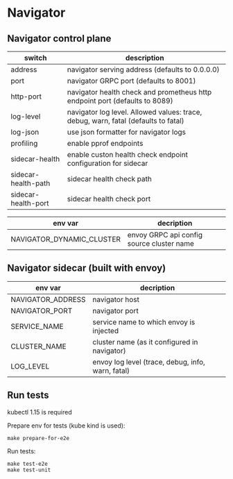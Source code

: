 # Navigator

## Navigator control plane

|  switch             |                                    description                                     |
| ------------------- | ---------------------------------------------------------------------------------- |
| address             | navigator serving address (defaults to 0.0.0.0)                                    |
| port                | navigator GRPC port (defaults to 8001)                                             |
| http-port           | navigator health check and prometheus http endpoint port (defaults to 8089)        |
| log-level           | navigator log level. Allowed values: trace, debug, warn, fatal (defaults to fatal) |
| log-json            | use json formatter for navigator logs                                              |
| profiling           | enable pprof endpoints                                                             |
| sidecar-health      | enable custon health check endpoint configuration for sidecar                      |
| sidecar-health-path | sidecar health check path                                                          |
| sidecar-health-port | sidecar health check port                                                          |


|          env var          |                decription                 |
| ------------------------- | ----------------------------------------- |
| NAVIGATOR_DYNAMIC_CLUSTER | envoy GRPC api config source cluster name |

## Navigator sidecar (built with envoy)

|      env var      |                    decription                     |
| ----------------- | ------------------------------------------------- |
| NAVIGATOR_ADDRESS | navigator host                                    |
| NAVIGATOR_PORT    | navigator port                                    |
| SERVICE_NAME      | service name to which envoy is injected           |
| CLUSTER_NAME      | cluster name (as it configured in navigator)      |
| LOG_LEVEL         | envoy log level (trace, debug, info, warn, fatal) |

## Run tests

kubectl 1.15 is required

Prepare env for tests (kube kind is used):

```
make prepare-for-e2e
```

Run tests:
```
make test-e2e
make test-unit
```
